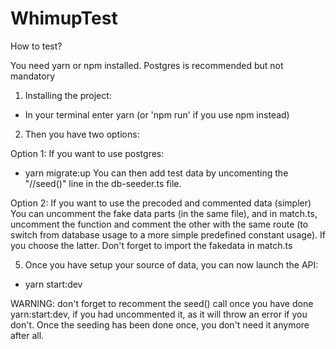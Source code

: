 # WhimupTest

How to test?

You need yarn or npm installed. Postgres is recommended but not mandatory

1) Installing the project:
- In your terminal enter yarn (or 'npm run' if you use npm instead)

2) Then you have two options:

Option 1:  If you want to use postgres:
- yarn migrate:up
You can then add test data by uncomenting the "//seed()" line in the db-seeder.ts file. 


Option 2: If you want to use the precoded and commented data (simpler)
You can uncomment the fake data parts (in the same file), and in match.ts, uncomment the function and comment the other with
the same route (to switch from database usage to a more simple predefined constant usage). If you choose the latter. Don't forget to
import the fakedata in match.ts

5) Once you have setup your source of data, you can now launch the API:
- yarn start:dev

WARNING: don't forget to recomment the seed() call once you have done yarn:start:dev, if you had uncommented it, as it will throw an error
if you don't. Once the seeding has been done once, you don't need it anymore after all.



